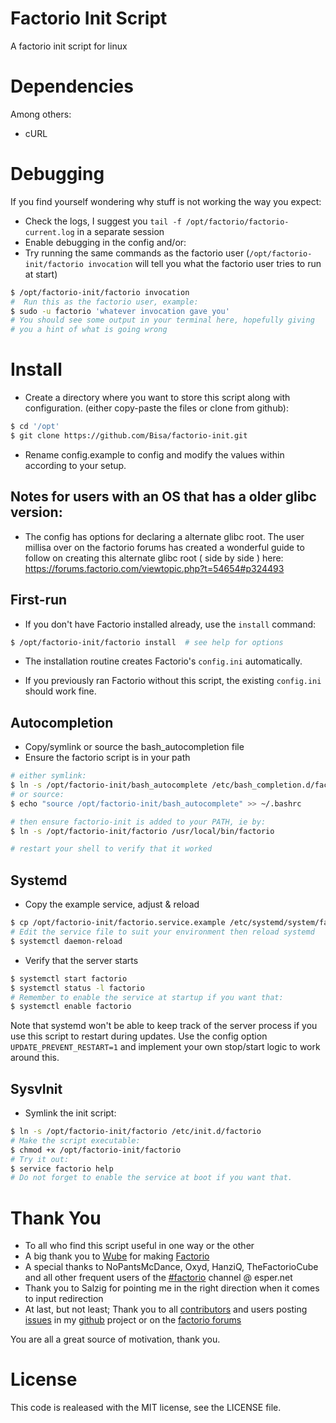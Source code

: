 # Factorio Init Script
A factorio init script for linux

# Dependencies
 Among others:
 - cURL

# Debugging
 If you find yourself wondering why stuff is not working the way you expect:
 - Check the logs, I suggest you `tail -f /opt/factorio/factorio-current.log` in a separate session
 - Enable debugging in the config and/or:
 - Try running the same commands as the factorio user (`/opt/factorio-init/factorio invocation` will tell you what the factorio user tries to run at start)

 ```bash
 $ /opt/factorio-init/factorio invocation
 #  Run this as the factorio user, example:
 $ sudo -u factorio 'whatever invocation gave you'
 # You should see some output in your terminal here, hopefully giving
 # you a hint of what is going wrong
 ```

# Install
- Create a directory where you want to store this script along with configuration. (either copy-paste the files or clone from github):

 ```bash
 $ cd '/opt'
 $ git clone https://github.com/Bisa/factorio-init.git
 ```
- Rename config.example to config and modify the values within according to your setup.

## Notes for users with an OS that has a older glibc version:

- The config has options for declaring a alternate glibc root. The user millisa over on the factorio forums has created a wonderful guide to follow on creating this alternate glibc root ( side by side ) here:
https://forums.factorio.com/viewtopic.php?t=54654#p324493

## First-run
- If you don't have Factorio installed already, use the `install` command:

 ```bash
 $ /opt/factorio-init/factorio install  # see help for options
 ```

- The installation routine creates Factorio's `config.ini` automatically.

- If you previously ran Factorio without this script, the existing `config.ini` should work fine.

## Autocompletion
- Copy/symlink or source the bash_autocompletion file
- Ensure the factorio script is in your path

 ```bash
 # either symlink:
 $ ln -s /opt/factorio-init/bash_autocomplete /etc/bash_completion.d/factorio
 # or source:
 $ echo "source /opt/factorio-init/bash_autocomplete" >> ~/.bashrc
 
 # then ensure factorio-init is added to your PATH, ie by:
 $ ln -s /opt/factorio-init/factorio /usr/local/bin/factorio
 
 # restart your shell to verify that it worked
 ```

## Systemd
- Copy the example service, adjust & reload

 ```bash
 $ cp /opt/factorio-init/factorio.service.example /etc/systemd/system/factorio.service
 # Edit the service file to suit your environment then reload systemd
 $ systemctl daemon-reload
 ```

- Verify that the server starts

 ```bash
 $ systemctl start factorio
 $ systemctl status -l factorio
 # Remember to enable the service at startup if you want that:
 $ systemctl enable factorio
 ```
Note that systemd won't be able to keep track of the server process if you use this script to restart during updates. Use the config option ```UPDATE_PREVENT_RESTART=1``` and implement your own stop/start logic to work around this.

## SysvInit
- Symlink the init script:

 ```bash
 $ ln -s /opt/factorio-init/factorio /etc/init.d/factorio
 # Make the script executable:
 $ chmod +x /opt/factorio-init/factorio
 # Try it out:
 $ service factorio help
 # Do not forget to enable the service at boot if you want that.
 ```

# Thank You
- To all who find this script useful in one way or the other
- A big thank you to [Wube](https://www.factorio.com/team) for making [Factorio](https://www.factorio.com/)
- A special thanks to NoPantsMcDance, Oxyd, HanziQ, TheFactorioCube and all other frequent users of the [#factorio](irc://irc.esper.net/#factorio) channel @ esper.net
- Thank you to Salzig for pointing me in the right direction when it comes to input redirection
- At last, but not least; Thank you to all [contributors](https://github.com/Bisa/factorio-init/graphs/contributors) and users posting [issues](https://github.com/Bisa/factorio-init/issues) in my [github](https://github.com/Bisa/factorio-init/) project or on the [factorio forums](https://forums.factorio.com/viewtopic.php?f=133&t=13874)

You are all a great source of motivation, thank you.

# License
This code is realeased with the MIT license, see the LICENSE file.